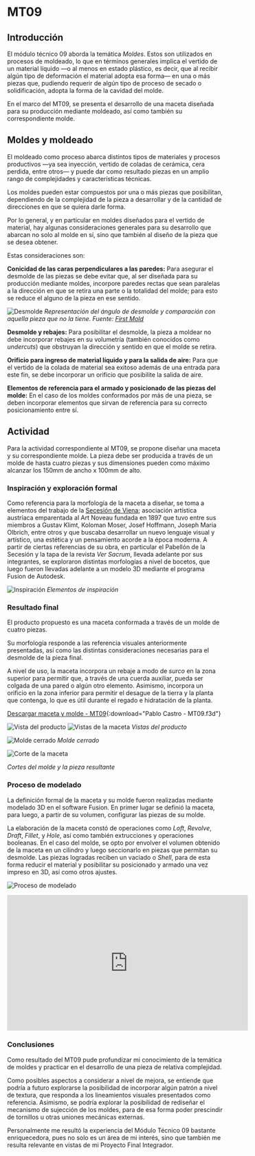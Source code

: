# MT09

## Introducción
El módulo técnico 09 aborda la temática *Moldes*. Estos son utilizados en procesos de moldeado, lo que en términos generales implica el vertido de un material líquido —o al menos en estado plástico, es decir, que al recibir algún tipo de deformación el material adopta esa forma— en una o más piezas que, pudiendo requerir de algún tipo de proceso de secado o solidificación, adopta la forma de la cavidad del molde.

En el marco del MT09, se presenta el desarrollo de una maceta diseñada para su producción mediante moldeado, así como también su correspondiente molde.




## Moldes y moldeado

El moldeado como proceso abarca distintos tipos de materiales y procesos productivos —ya sea inyección, vertido de coladas de cerámica, cera perdida, entre otros— y puede dar como resultado piezas en un amplio rango de complejidades y características técnicas.

Los moldes pueden estar compuestos por una o más piezas que posibilitan, dependiendo de la complejidad de la pieza a desarrollar y de la cantidad de direcciones en que se quiera darle forma.

Por lo general, y en particular en moldes diseñados para el vertido de material, hay algunas consideraciones generales para su desarrollo  que abarcan no solo al molde en sí, sino que también al diseño de la pieza que se desea obtener.

Estas consideraciones son:

**Conicidad de las caras perpendiculares a las paredes:** Para asegurar el desmolde de las piezas se debe evitar que, al ser diseñada para su producción mediante moldes, incorpore paredes rectas que sean paralelas a la dirección en que se retira una parte o la totalidad del molde; para esto se reduce el alguno de la pieza en ese sentido.


![Desmolde](../images/MT09/desmolde.png)
*Representación del ángulo de desmolde y comparación con aquella pieza que no la tiene. Fuente: [First Mold](https://firstmold.com/guides/draft-angle/)*

**Desmolde y rebajes:** Para posibilitar el desmolde, la pieza a moldear no debe incorporar rebajes en su volumetría (también conocidos como _undercuts_) que obstruyan la dirección y sentido en que el molde se retira.

**Orificio para ingreso de material líquido y para la salida de aire:** Para que el vertido de la colada de material sea exitoso además de una entrada para este fin, se debe incorporar un orificio que posibilite la salida de aire.

**Elementos de referencia para el armado y posicionado de las piezas del molde:** En el caso de los moldes conformados por más de una pieza, se deben incorporar elementos que sirvan de referencia para su correcto posicionamiento entre sí.



## Actividad
Para la actividad correspondiente al MT09, se propone diseñar una maceta y su correspondiente molde. La pieza debe ser producida a través de un molde de hasta cuatro piezas y sus dimensiones pueden como máximo alcanzar los 150mm de ancho x 100mm de alto.




###  Inspiración y exploración formal
Como referencia para la morfología de la maceta a diseñar, se toma a elementos del trabajo de la [Secesión de Viena](https://secession.at/);  asociación artística austríaca emparentada al Art Noveau fundada en 1897 que tuvo entre sus miembros a Gustav Klimt, Koloman Moser, Josef Hoffmann, Joseph Maria Olbrich, entre otros y que buscaba desarrollar un nuevo lenguaje visual y artístico, una estética y un pensamiento acorde a la época moderna.
A partir de ciertas referencias de su obra, en particular el Pabellón de la Secesión y la tapa de la revista _Ver Sacrum_, llevada adelante por sus integrantes, se exploraron distintas morfologías a nivel de bocetos, que luego fueron llevadas adelante a un modelo 3D mediante el programa Fusion de Autodesk.

![Inspiración](../images/MT09/Inspiración.png)
*Elementos de inspiración*




###  Resultado final
El producto propuesto es una maceta conformada a través de un molde de cuatro piezas.

Su morfología responde a las referencia visuales anteriormente presentadas, así como las distintas consideraciones necesarias para el desmolde de la pieza final.

A nivel de uso, la maceta incorpora un rebaje a modo de *surco* en la zona superior para permitir que, a través de una cuerda auxiliar, pueda ser colgada de una pared o algún otro elemento. Asimismo, incorpora un orificio en la zona inferior para permitir el desague de la tierra y la planta que contenga, lo que es útil durante el regado e hidratación de la planta.

[Descargar maceta y molde - MT09](<../archivos linkeados/MT09/Pablo Castro - MT09 - EFDI.f3d>){:download="Pablo Castro - MT09.f3d"}


![Vista del producto](../images/MT09/Render_1.png)
![Vistas de la maceta](../images/MT09/Render_2.png)
_Vistas del producto_

![Molde cerrado](../images/MT09/Render_3.png)
_Molde cerrado_

![Corte de la maceta](../images/MT09/Moldes-Cortes.png)

_Cortes del molde y la pieza resultante_


###  Proceso de modelado
La definición formal de la maceta y su molde fueron realizadas mediante modelado 3D en el software Fusion. En primer lugar se definió la maceta, para luego, a partir de su volumen, configurar las piezas de su molde. 

La elaboración de la maceta constó de operaciones como _Loft_, _Revolve_, _Draft_, _Fillet_, y _Hole_, así como también extrucciones y operaciones booleanas. En el caso del molde, se opto por envolver el volumen obtenido de la maceta en un cilindro y luego seccionarlo en piezas que permitan su desmolde. Las piezas logradas reciben un vaciado o _Shell_, para de esta forma reducir el material y posibilitar su posicionado y armado una vez impreso en 3D, así como otros ajustes.

![Proceso de modelado](<../images/MT09/Elaboración molde.png>)



<iframe width="560" height="315" src="https://www.youtube.com/embed/xYd2mxFGhTg?si=Dbi-ryCiDcMQEk8W" title="YouTube video player" frameborder="0" allow="accelerometer; autoplay; clipboard-write; encrypted-media; gyroscope; picture-in-picture; web-share" referrerpolicy="strict-origin-when-cross-origin" allowfullscreen></iframe>







###  Conclusiones

Como resultado del MT09 pude profundizar mi conocimiento de la temática de moldes y practicar en el desarrollo de una pieza de relativa complejidad. 

Como posibles aspectos a considerar a nivel de mejora, se entiende que podría a futuro explorarse la posibilidad de incorporar algún patrón a nivel de textura, que responda a los lineamientos visuales presentados como referencia. Asimismo, se podría explorar la posibilidad de rediseñar el mecanismo de sujección de los moldes, para de esa forma poder prescindir de tornillos u otras uniones mecánicas externas.

Personalmente me resultó la experiencia del Módulo Técnico 09 bastante enriquecedora, pues no solo es un área de mi interés, sino que también me resulta relevante en vistas de mi Proyecto Final Integrador.



